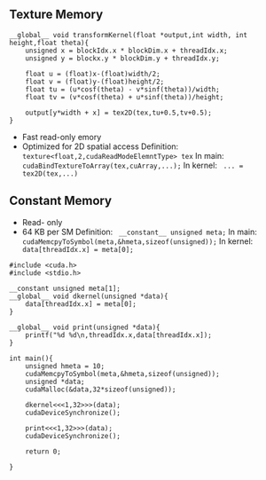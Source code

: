 ## Texture Memory

```
__global__ void transformKernel(float *output,int width, int height,float theta){
    unsigned x = blockIdx.x * blockDim.x + threadIdx.x;
    unsigned y = blockx.y * blockDim.y + threadIdx.y;

    float u = (float)x-(float)width/2;
    float v = (float)y-(float)height/2;
    float tu = (u*cosf(theta) - v*sinf(theta))/width;
    float tv = (v*cosf(theta) + u*sinf(theta))/height;

    output[y*width + x] = tex2D(tex,tu+0.5,tv+0.5);
}

```

- Fast read-only  emory
- Optimized for 2D spatial access
Definition:
``` texture<float,2,cudaReadModeElemntType> tex```
In main:
``` cudaBindTextureToArray(tex,cuArray,...);```
In kernel:
``` ... = tex2D(tex,...)```

## Constant Memory
- Read- only
- 64 KB per SM
Definition:
``` __constant__ unsigned meta;```
In main:
``` cudaMemcpyToSymbol(meta,&hmeta,sizeof(unsigned));```
In kernel:
``` data[threadIdx.x] = meta[0];```

```
#include <cuda.h>
#include <stdio.h>

__constant unsigned meta[1];
__global__ void dkernel(unsigned *data){
    data[threadIdx.x] = meta[0];
}

__global__ void print(unsigned *data){
    printf("%d %d\n,threadIdx.x,data[threadIdx.x]);
}

int main(){
    unsigned hmeta = 10;
    cudaMemcpyToSymbol(meta,&hmeta,sizeof(unsigned));
    unsigned *data;
    cudaMalloc(&data,32*sizeof(unsigned));

    dkernel<<<1,32>>>(data);
    cudaDeviceSynchronize();
    
    print<<<1,32>>>(data);
    cudaDeviceSynchronize();

    return 0;

}
```